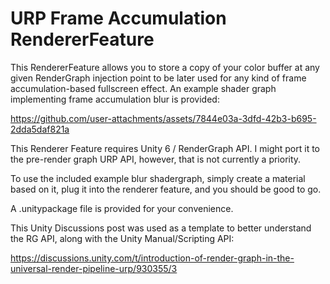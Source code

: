 # URP Frame Accumulation RendererFeature

This RendererFeature allows you to store a copy of your color buffer at any given RenderGraph injection point to be later used for any kind of frame accumulation-based fullscreen effect.
An example shader graph implementing frame accumulation blur is provided:

https://github.com/user-attachments/assets/7844e03a-3dfd-42b3-b695-2dda5daf821a



This Renderer Feature requires Unity 6 / RenderGraph API.
I might port it to the pre-render graph URP API, however, that is not currently a priority. 

To use the included example blur shadergraph, simply create a material based on it, plug it into the renderer feature, and you should be good to go.

A .unitypackage file is provided for your convenience. 

This Unity Discussions post was used as a template to better understand the RG API, along with the Unity Manual/Scripting API:

https://discussions.unity.com/t/introduction-of-render-graph-in-the-universal-render-pipeline-urp/930355/3
